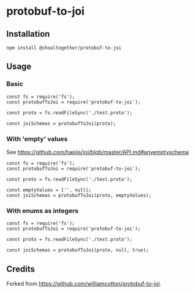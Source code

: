 # protobuf-to-joi

## Installation

```
npm install @shoaltogether/protobuf-to-joi
```

## Usage

### Basic

```
const fs = require('fs');
const protobufToJoi = require('protobuf-to-joi');

const proto = fs.readFileSync('./test.proto');

const joiSchemas = protobufToJoi(proto);
```

### With 'empty' values

See https://github.com/hapijs/joi/blob/master/API.md#anyemptyschema

```
const fs = require('fs');
const protobufToJoi = require('protobuf-to-joi');

const proto = fs.readFileSync('./test.proto');

const emptyValues = ['', null];
const joiSchemas = protobufToJoi(proto, emptyValues);
```

### With enums as integers

```
const fs = require('fs');
const protobufToJoi = require('protobuf-to-joi');

const proto = fs.readFileSync('./test.proto');

const joiSchemas = protobufToJoi(proto, null, true);
```

## Credits

Forked from https://github.com/williamcotton/protobuf-to-joi.
